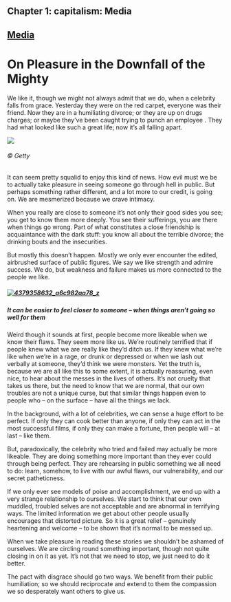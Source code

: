 Chapter  1: capitalism: Media
----------------------------

[Media](../category/capitalism/media/index.html)
------------------------------------------------

On Pleasure in the Downfall of the Mighty
=========================================

<span class="s1">We like it, though we might not always admit that we do, when a celebrity falls from grace. Yesterday they were on the red carpet, everyone was their friend. Now they are in a humiliating divorce; or they are up on drugs charges; or maybe they’ve been caught trying to punch an employee . They had what looked like such a great life; now it’s all falling apart.</span>

![](http://i0.wp.com/conversationsabouther.net/wp-content/uploads/2014/10/Jeremy-Clarkson-014.jpg?resize=611%2C367)

###### © Getty

<span class="s1">It can seem pretty squalid to enjoy this kind of news. How evil must we be to actually take pleasure in seeing someone go through hell in public. But perhaps something rather different, and a lot more to our credit, is going on. We are mesmerized because we crave intimacy. </span>

<span class="s1">When you really are close to someone it’s not only their good sides you see; you get to know them more deeply. You see their sufferings, you are there when things go wrong. Part of what constitutes a close friendship is acquaintance with the dark stuff: you know all about the terrible divorce; the drinking bouts and the insecurities.</span>

<span class="s1">But mostly this doesn’t happen. Mostly we only ever encounter the edited, airbrushed surface of public figures. We say we like strength and admire success. We do, but weakness and failure makes us more connected to the people we like.</span>

##### [![4379358632\_a6c982aa78\_z](http://i0.wp.com/www.thebookoflife.org/wp-content/uploads/2014/11/4379358632_a6c982aa78_z.jpg?resize=635%2C476)](http://i2.wp.com/www.thebookoflife.org/wp-content/uploads/2014/11/4379358632_a6c982aa78_z.jpg)

##### It can be easier to feel closer to someone – when things aren’t going so well for them

<span class="s1">Weird though it sounds at first, people become more likeable when we know their flaws. They seem more like us. We’re routinely terrified that if people knew what we are really like they’d ditch us. If they knew what we’re like when we’re in a rage, or drunk or depressed or when we lash out verbally at someone, they’d think we were monsters. Yet the truth is, because we are all like this to some extent, it is actually reassuring, even nice, to hear about the messes in the lives of others. It’s not cruelty that takes us there, but the need to know that we are normal, that our own troubles are not a unique curse, but that similar things happen even to people who – on the surface – have all the things we lack.</span>

<span class="s1">In the background, with a lot of celebrities, we can sense a huge effort to be perfect. If only they can cook better than anyone, if only they can act in the most successful films, if only they can make a fortune, then people will – at last – like them.</span>

<span class="s1">But, paradoxically, the celebrity who tried and failed may actually be more likeable. They are doing something more important than they ever could through being perfect. They are rehearsing in public something we all need to do: learn, somehow, to live with our awful flaws, our vulnerability, and our secret patheticness.</span>

<span class="s1">If we only ever see models of poise and accomplishment, we end up with a very strange relationship to ourselves. We start to think that our own muddled, troubled selves are not acceptable and are abnormal in terrifying ways. The limited information we get about other people usually encourages that distorted picture. So it is a great relief – genuinely heartening and welcome – to be shown that it’s normal to be messed up.</span>

<span class="s1">When we take pleasure in reading these stories we shouldn’t be ashamed of ourselves. We are circling round something important, though not quite closing in on it as yet. It’s not that we need to stop, we just need to do it better.</span>

<span class="s1">The pact with disgrace should go two ways. We benefit from their public humiliation; so we should reciprocate and extend to them the compassion we so desperately want others to give us.</span>

